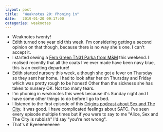 ```yaml
---
layout: post
title:  "Weaknotes 20: Phoning in"
date:   2019-01-20 09:17:00
categories: weaknotes
---
```

* Weaknotes twenty!
* Edith turned one year old this week. I'm considering getting a second opinion on that though, because there is no way she's one. I can't accept it.
* I started sewing a [Fern Green TN31 Parka from M&M](https://merchantandmills.com/store/patterns/the-tn31-parka/) this weekend. I realised recently that all the coats I've ever made have been navy blue, this is an exciting departure!
* Edith started nursery this week, although she got a fever on Thursday so they sent her home. I had to look after her on Thursday and Friday which was pretty rough to be honest! Other than the sickness she has taken to nursery OK. Not too many tears.
* I'm phoning in weaknotes this week because it's Sunday night and I have some other things to do before I go to bed.
* I listened to the first episode of this [Origins podcast about Sex and The City](https://www.originsthepodcast.com/). It was good. I have complicated feelings about SATC. I've seen every episode multiple times but if you were to say to me "Alice, Sex and The City is rubbish" I'd say "you're not wrong".
* That's it Byeeeeeeeeee
